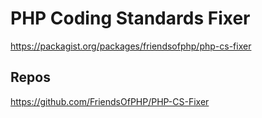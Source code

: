 # PHP Coding Standards Fixer

<https://packagist.org/packages/friendsofphp/php-cs-fixer>

## Repos

<https://github.com/FriendsOfPHP/PHP-CS-Fixer>
